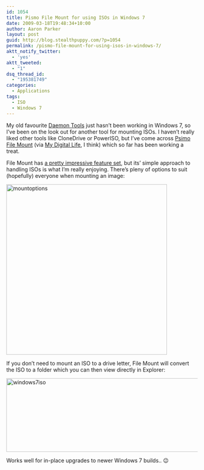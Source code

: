 ```yaml
---
id: 1054
title: Pismo File Mount for using ISOs in Windows 7
date: 2009-03-18T19:48:34+10:00
author: Aaron Parker
layout: post
guid: http://blog.stealthpuppy.com/?p=1054
permalink: /pismo-file-mount-for-using-isos-in-windows-7/
aktt_notify_twitter:
  - 'yes'
aktt_tweeted:
  - "1"
dsq_thread_id:
  - "195381749"
categories:
  - Applications
tags:
  - ISO
  - Windows 7
---
```

My old favourite [Daemon Tools](http://www.daemon-tools.cc/home) just hasn&#8217;t been working in Windows 7, so I&#8217;ve been on the look out for another tool for mounting ISOs. I haven&#8217;t really liked other tools like CloneDrive or PowerISO, but I&#8217;ve come across [Psimo File Mount](http://www.pismotechnic.com/pfm/) (via [My Digital Life](http://www.mydigitallife.info/2009/03/15/pismo-file-mounter-to-mount-zip-iso-compactiso-compact-file-set-and-private-folder-files-to-file-system-as-virtual-folder/), I think) which so far has been working a treat.

File Mount has [a pretty impressive feature set](http://www.pismotechnic.com/pfm/doc/), but its&#8217; simple approach to handling ISOs is what I&#8217;m really enjoying. There&#8217;s pleny of options to suit (hopefully) everyone when mounting an image:

<img class="alignnone size-full wp-image-1056" title="mountoptions" src="http://stealthpuppy.com/wp-content/uploads/2009/03/mountoptions.png" alt="mountoptions" width="423" height="449" srcset="http://192.168.0.89/wp-content/uploads/2009/03/mountoptions.png 423w, http://192.168.0.89/wp-content/uploads/2009/03/mountoptions-282x300.png 282w" sizes="(max-width: 423px) 100vw, 423px" /> 

If you don&#8217;t need to mount an ISO to a drive letter, File Mount will convert the ISO to a folder which you can then view directly in Explorer:

<img class="alignnone size-full wp-image-1057" title="windows7iso" src="http://stealthpuppy.com/wp-content/uploads/2009/03/windows7iso.png" alt="windows7iso" width="590" height="194" srcset="http://192.168.0.89/wp-content/uploads/2009/03/windows7iso.png 590w, http://192.168.0.89/wp-content/uploads/2009/03/windows7iso-300x98.png 300w" sizes="(max-width: 590px) 100vw, 590px" /> 

Works well for in-place upgrades to newer Windows 7 builds.. 😉